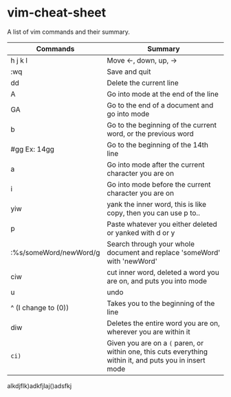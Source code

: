 # vim-cheat-sheet
A list of vim commands and their summary.

| Commands |  Summary |
|--|--|
|h j k l| Move <-, down, up, ->|
|:wq| Save and quit|
|dd|Delete the current line|
|A|Go into <insert> mode at the end of the line|
|GA|Go to the end of a document and go into <insert>  mode|
|b|Go to the beginning of the current word, or the previous word|
|#gg Ex: 14gg| Go to the beginning of the 14th line|
|a| Go into <insert> mode after the current character you are on|
|i| Go into <insert> mode before the current character you are on |
|yiw| yank the inner word, this is like copy, then you can use p to..|
|p| Paste whatever you either deleted or yanked with d or y|
|:%s/someWord/newWord/g | Search through your whole document and replace 'someWord' with 'newWord'|
|ciw| cut inner word, deleted a word you are on, and puts you into <insert> mode|
|u| undo|
|^ (I change to (0))|Takes you to the beginning of the line|
|diw|Deletes the entire word you are on, wherever you are within it|
|`ci)`|Given you are on a `(` paren, or within one, this cuts everything within it, and puts you in insert mode|
alkdjflk)adkfjlaj()adsfkj
